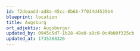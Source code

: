```yaml
---
id: f2deaadd-ad8a-45cc-8b6b-7f034d4539b4
blueprint: location
title: Augsburg
ort_adjektiv: Augsburger
updated_by: 0945c5d7-1b28-48e0-a9c0-0c4b00f325cb
updated_at: 1735388326
---
```


